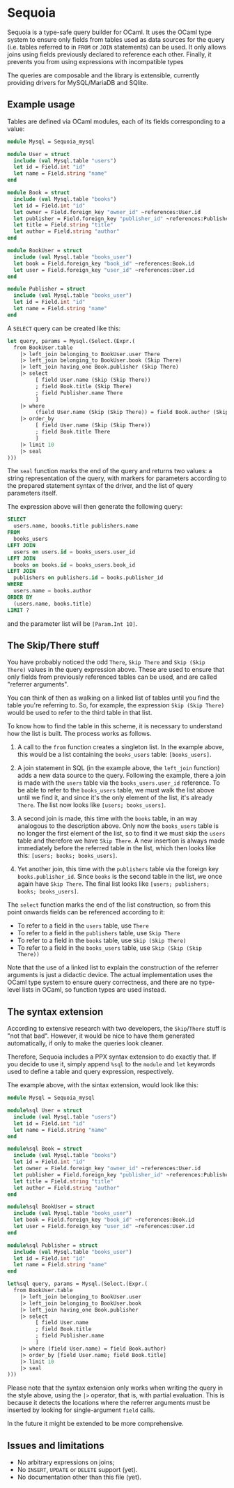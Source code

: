 # Sequoia

Sequoia is a type-safe query builder for OCaml. It uses the OCaml type system
to ensure only fields from tables used as data sources for the query (i.e.
tables referred to in `FROM` or `JOIN` statements) can be used. It only allows
joins using fields previously declared to reference each other. Finally, it
prevents you from using expressions with incompatible types

The queries are composable and the library is extensible, currently providing
drivers for MySQL/MariaDB and SQlite.

## Example usage

Tables are defined via OCaml modules, each of its fields corresponding to
a value:

```ocaml
module Mysql = Sequoia_mysql

module User = struct
  include (val Mysql.table "users")
  let id = Field.int "id"
  let name = Field.string "name"
end

module Book = struct
  include (val Mysql.table "books")
  let id = Field.int "id"
  let owner = Field.foreign_key "owner_id" ~references:User.id
  let publisher = Field.foreign_key "publisher_id" ~references:Publisher.id
  let title = Field.string "title"
  let author = Field.string "author"
end

module BookUser = struct
  include (val Mysql.table "books_user")
  let book = Field.foreign_key "book_id" ~references:Book.id
  let user = Field.foreign_key "user_id" ~references:User.id
end

module Publisher = struct
  include (val Mysql.table "books_user")
  let id = Field.int "id"
  let name = Field.string "name"
end
```

A `SELECT` query can be created like this:

```ocaml
let query, params = Mysql.(Select.(Expr.(
  from BookUser.table
    |> left_join belonging_to BookUser.user There
    |> left_join belonging_to BookUser.book (Skip There)
    |> left_join having_one Book.publisher (Skip There)
    |> select
         [ field User.name (Skip (Skip There))
         ; field Book.title (Skip There)
         ; field Publisher.name There
         ]
    |> where
         (field User.name (Skip (Skip There)) = field Book.author (Skip There))
    |> order_by
         [ field User.name (Skip (Skip There))
         ; field Book.title There
         ]
    |> limit 10
    |> seal
)))
```

The `seal` function marks the end of the query and returns two values: a
string representation of the query, with markers for parameters according
to the prepared statement syntax of the driver, and the list of query
parameters itself.

The expression above will then generate the following query:

```sql
SELECT
  users.name, boooks.title publishers.name
FROM
  books_users
LEFT JOIN
  users on users.id = books_users.user_id
LEFT JOIN
  books on books.id = books_users.book_id
LEFT JOIN
  publishers on publishers.id = books.publisher_id
WHERE
  users.name = books.author
ORDER BY
  (users.name, books.title)
LIMIT ?
```
and the parameter list will be `[Param.Int 10]`.

## The Skip/There stuff

You have probably noticed the odd `There`, `Skip There` and `Skip (Skip There)`
values in the query expression above. These are used to ensure that only fields
from previously referenced tables can be used, and are called "referrer
arguments".

You can think of then as walking on a linked list of tables until you find the
table you're referring to. So, for example, the expression `Skip (Skip There)`
would be used to refer to the third table in that list.

To know how to find the table in this scheme, it is necessary to understand
how the list is built. The process works as follows.

1. A call to the `from` function creates a singleton list. In the example
above, this would be a list containing the `books_users` table: `[books_users]`.

2. A join statement in SQL (in the example above, the `left_join` function)
adds a new data source to the query. Following the example, there a join is
made with the `users` table via the `books_users.user_id` reference. To be
able to refer to the `books_users` table, we must walk the list above until
we find it, and since it's the only element of the list, it's already `There`.
The list now looks like `[users; books_users]`.

3. A second join is made, this time with the `books` table, in an way analogous
to the description above. Only now the `books_users` table is no longer the
first element of the list, so to find it we must skip the `users` table and
therefore we have `Skip There`. A new insertion is always made immediately
before the referred table in the list, which then looks like this:
`[users; books; books_users]`.

4. Yet another join, this time with the `publishers` table via the foreign
key `books.publisher_id`. Since `books` is the second table in the list, we
once again have `Skip There`. The final list looks like
`[users; publishers; books; books_users]`.

The `select` function marks the end of the list construction, so from this
point onwards fields can be referenced according to it:

* To refer to a field in the `users` table, use `There`
* To refer to a field in the `publishers` table, use `Skip There`
* To refer to a field in the `books` table, use `Skip (Skip There)`
* To refer to a field in the `books_users` table, use `Skip (Skip (Skip There))`

Note that the use of a linked list to explain the construction of the referrer
arguments is just a didactic device. The actual implementation uses the OCaml
type system to ensure query correctness, and there are no type-level lists in
OCaml, so function types are used instead.

## The syntax extension

According to extensive research with two developers, the `Skip`/`There` stuff
is "not that bad". However, it would be nice to have them generated
automatically, if only to make the queries look cleaner.

Therefore, Sequoia includes a PPX syntax extension to do exactly that. If
you decide to use it, simply append `%sql` to the `module` and `let` keywords
used to define a table and query expression, respectively.

The example above, with the sintax extension, would look like this:

```ocaml
module Mysql = Sequoia_mysql

module%sql User = struct
  include (val Mysql.table "users")
  let id = Field.int "id"
  let name = Field.string "name"
end

module%sql Book = struct
  include (val Mysql.table "books")
  let id = Field.int "id"
  let owner = Field.foreign_key "owner_id" ~references:User.id
  let publisher = Field.foreign_key "publisher_id" ~references:Publisher.id
  let title = Field.string "title"
  let author = Field.string "author"
end

module%sql BookUser = struct
  include (val Mysql.table "books_user")
  let book = Field.foreign_key "book_id" ~references:Book.id
  let user = Field.foreign_key "user_id" ~references:User.id
end

module%sql Publisher = struct
  include (val Mysql.table "books_user")
  let id = Field.int "id"
  let name = Field.string "name"
end

let%sql query, params = Mysql.(Select.(Expr.(
  from BookUser.table
    |> left_join belonging_to BookUser.user
    |> left_join belonging_to BookUser.book
    |> left_join having_one Book.publisher
    |> select
         [ field User.name
         ; field Book.title
         ; field Publisher.name
         ]
    |> where (field User.name) = field Book.author)
    |> order_by [field User.name; field Book.title]
    |> limit 10
    |> seal
)))

```

Please note that the syntax extension only works when writing the query in
the style above, using the `|>` operator, that is, with partial evaluation.
This is because it detects the locations where the referrer arguments must
be inserted by looking for single-argument `field` calls.

In the future it might be extended to be more comprehensive.

## Issues and limitations

* No arbitrary expressions on joins;
* No `INSERT`, `UPDATE` or `DELETE` support (yet).
* No documentation other than this file (yet).
